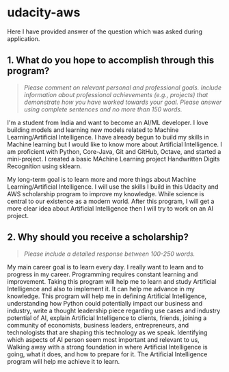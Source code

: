 # udacity-aws
Here I have provided answer of the question which was asked during application.

## 1. What do you hope to accomplish through this program?

> *Please comment on relevant personal and professional goals. Include information about professional achievements (e.g., projects) 
that demonstrate how you have worked towards your goal. Please answer using complete sentences and no more than 150 words.*

I'm a student from India and want to become an AI/ML developer. I love building models and learning new models related 
to Machine Learning/Artificial Intelligence. I have already begun to build my skills in Machine learning but I would like 
to know more about Artificial Intelligence. I am proficient with Python, Core-Java, Git and GitHub, Octave, and started a 
mini-project. I created a basic MAchine Learning project Handwritten Digits Recognition using sklearn.

My long-term goal is to learn more and more things about Machine Learning/Artificial Intelligence. I will use the skills 
I build in this Udacity and AWS scholarship program to improve my knowledge. While science is central to our existence as 
a modern world. After this program, I will get a more clear idea about Artificial Intelligence then I will try to work on 
an AI project.

## 2. Why should you receive a scholarship?

> *Please include a detailed response between 100-250 words.*

My main career goal is to learn every day. I really want to learn and to progress in my career. Programming requires constant 
learning and improvement. Taking this program will help me to learn and study Artificial Intelligence and also to implement it. 
It can help me advance in my knowledge. This program will help me in defining Artificial Intelligence, understanding how Python 
could potentially impact our business and industry, write a thought leadership piece regarding use cases and industry potential 
of AI, explain Artificial Intelligence to clients, friends, joining a community of economists, business leaders, entrepreneurs, 
and technologists that are shaping this technology as we speak. Identifying which aspects of AI person seem most important and 
relevant to us, Walking away with a strong foundation in where Artificial Intelligence is going, what it does, and how to prepare 
for it. The Artificial Intelligence program will help me achieve it to learn.
